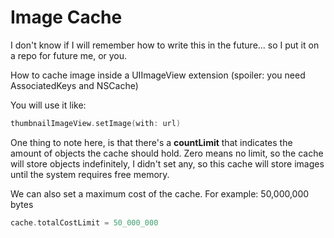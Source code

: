# Image Cache

I don't know if I will remember how to write this in the future... so I put it on a repo for future me, or you.

How to cache image inside a UIImageView extension (spoiler: you need AssociatedKeys and NSCache)

You will use it like:

```swift 
thumbnailImageView.setImage(with: url)
```

One thing to note here, is that there's a **countLimit** that indicates the amount of objects the cache should hold. Zero means no limit, so the cache will store objects indefinitely, I didn't set any, so this cache will store images until the system requires free memory.


We can also set a maximum cost of the cache. For example: 50,000,000 bytes

```swift 
cache.totalCostLimit = 50_000_000
```
